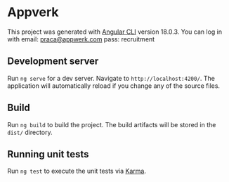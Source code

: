 # Appverk

This project was generated with [Angular CLI](https://github.com/angular/angular-cli) version 18.0.3.
You can log in with 
email: praca@appwerk.com
pass: recruitment

## Development server

Run `ng serve` for a dev server. Navigate to `http://localhost:4200/`. The application will automatically reload if you change any of the source files.

## Build

Run `ng build` to build the project. The build artifacts will be stored in the `dist/` directory.

## Running unit tests

Run `ng test` to execute the unit tests via [Karma](https://karma-runner.github.io).
